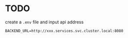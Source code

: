 # TODO

create a `.env` file and input api address

```
BACKEND_URL=http://xxx.services.svc.cluster.local:8080

```
